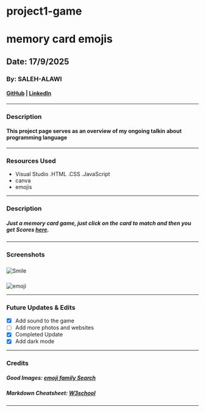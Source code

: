 # project1-game
# memory card emojis

## Date: 17/9/2025
### By: SALEH-ALAWI

####   [GitHub](https://github.com/SALEH-ALAWI) | [LinkedIn](https://www.linkedin.com/in/saleh-alawi-b30b97223/)
***

### **Description**
####  This project page serves as an overview of my ongoing talkin about programming language
***

### **Resources Used**
* Visual Studio
.HTML
.CSS
.JavaScript
* canva
* emojis
***

### **Description**

##### Just a memory card game, just click on the card to match and then you get Scores  [here](https://innate-silver.surge.sh).
***
### **Screenshots**

#####
![Smile](https://www.emoji.family/api/emojis/1f920/noto/svg)

#####
![emoji](https://cliply.co/wp-content/uploads/2020/01/401911130_THINKING_FACE_BG_400.gif)
***

### **Future Updates & Edits**

- [x] Add sound to the game
- [ ] Add more photos and websites
- [x] Completed Update
- [x] Add dark mode

***

### **Credits**

##### Good Images: [emoji family Search](https://www.emoji.family/)


##### Markdown Cheatsheet: [W3school](https://www.w3schools.com/)
***
